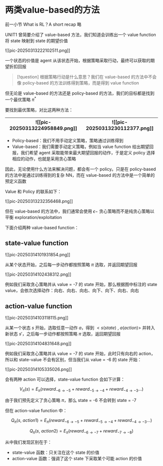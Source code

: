 # 两类value-based的方法

前一小节 What is RL？A short recap 略

UNIT1 曾简要介绍了 value-based 方法，我们知道会训练出一个 value function 将 state 映射到 state 的期望价值

![[pic-20250313222102511.png]]

一个状态的价值是 agent 从该状态开始，根据策略采取行动，最终可以获取的期望折扣回报

> [!question]
> 根据策略行动是什么意思？我们在 value-based 的方法中不会像 policy-based 的方法训练得到策略，而是得到 value function

但无论是 value-based 的方法还是 policy-based 的方法，我们的目标都是找到一个最优策略 $\pi^{*}$

要找到最优策略，对比这两种方法：

| ![[pic-20250313224958849.png]] | ![[pic-20250313230112377.png]] |
| ---------------------------------- | ------------------------------ |

- Policy-based：我们不用手动定义策略，策略通过训练得到
- Value-based：我们需要手动定义策略，例如当 value function 给出期望回报，我们希望 agent 采取能带来最大期望回报的动作，于是定义 policy 选择相应的动作，也就是采用贪心策略

因此，无论使用什么方法来解决问题，都会有一个 policy。只是在 policy-based 的方法中是通过训练得到的复杂 NN，而在 value-based 的方法中是一个简单的预定义函数

Value 和 Policy 的联系如下：

![[pic-20250313232356468.png]]

但在 value-based 的方法中，我们通常会使用 $\epsilon-$ 贪心策略而不是纯贪心策略以平衡 exploration/exploitation

下面介绍两种 value-based function：

## state-value function

![[pic-20250314101931854.png]]

从某个状态开始，之后每一步动作都按照策略 $\pi$ 选取，并返回期望回报

![[pic-20250314102438312.png]]

例如我们采取贪心策略并从 value = -7 的 state 开始，那么根据图中标注的 state value，会依次选择动作：向右、向右、向右、向下、向下、向右、向右

## action-value function

![[pic-20250314103118115.png]]

从某一个状态 $s$ 开始，选取任意一动作 $a$，得到 $<s(state)\ ,\ a(action)>$ 并转入新状态 $s'$，之后每一步动作都按照策略 $\pi$ 选取，返回期望回报

![[pic-20250314104831648.png]]

例如我们采取贪心策略并从 value = -7 的 state 开始，此时只有向右的 action，所以和 state-value 不会有区别，但当我们从 value = -6 的 state 开始：

![[pic-20250314105335026.png]]

会有两种 action 可以选择，state-value function 会如下计算：

$$V_{\pi}(s)=E_{\pi}\left(reward_{-6\to -5}+reward_{-5\to -4}+reward_{-4\to -3}\dots\right)$$

由于我们预先定义了贪心策略 $\pi$，那么 state = -6 不会转到 state = -7

但在 action-value function 中：

$$
Q_{\pi}(s,\ action1) = E_{\pi}\left(reward_{-6\to -5}+reward_{-5\to -4}+reward_{-4\to -3}\dots\right) 
$$

$$
Q_{\pi}(s,\ action2) = E_{\pi}\left(reward_{-6\to -7}+reward_{-7\to -8}\right) 
$$

从中我们发现区别在于：
- state-value 函数：只关注在这个 state 的价值
- action-value 函数：强调了这个 state 下采取某个可能 action 的价值

